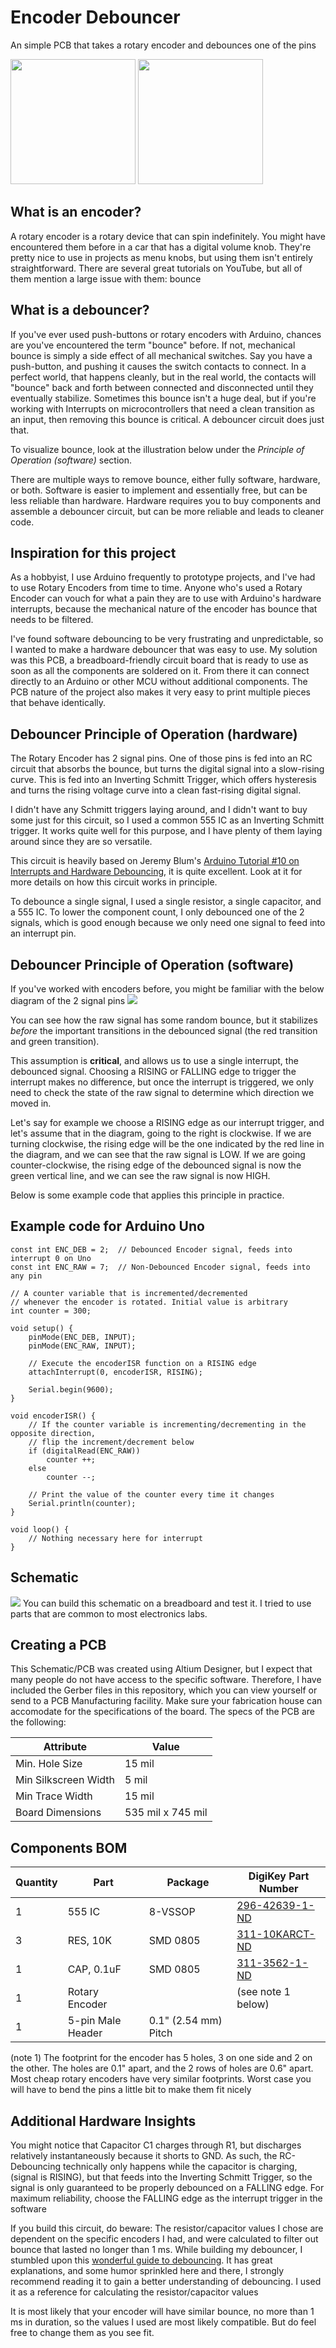 # Encoder Debouncer
An simple PCB that takes a rotary encoder and debounces one of the pins

<p float="left">
    <img src="/Images/isometric-render.PNG" width="200"/>
    <img src="/Images/bottom-render.PNG"    width="200"/>
</p>

## What is an encoder?
A rotary encoder is a rotary device that can spin indefinitely. You might have encountered them before in a car that has a digital volume knob. They're pretty nice to use in projects as menu knobs, but using them isn't entirely straightforward. There are several great tutorials on YouTube, but all of them mention a large issue with them: bounce

## What is a debouncer?
If you've ever used push-buttons or rotary encoders with Arduino, chances are you've encountered the term "bounce" before. If not, mechanical bounce is simply a side effect of all mechanical switches. Say you have a push-button, and pushing it causes the switch contacts to connect. In a perfect world, that happens cleanly, but in the real world, the contacts will "bounce" back and forth between connected and disconnected until they eventually stabilize. Sometimes this bounce isn't a huge deal, but if you're working with Interrupts on microcontrollers that need a clean transition as an input, then removing this bounce is critical. A debouncer circuit does just that.

To visualize bounce, look at the illustration below under the _Principle of Operation (software)_ section.

There are multiple ways to remove bounce, either fully software, hardware, or both. Software is easier to implement and essentially free, but can be less reliable than hardware. Hardware requires you to buy components and assemble a debouncer circuit, but can be more reliable and leads to cleaner code.

## Inspiration for this project
As a hobbyist, I use Arduino frequently to prototype projects, and I've had to use Rotary Encoders from time to time. Anyone who's used a Rotary Encoder can vouch for what a pain they are to use with Arduino's hardware interrupts, because the mechanical nature of the encoder has bounce that needs to be filtered.

I've found software debouncing to be very frustrating and unpredictable, so I wanted to make a hardware debouncer that was easy to use. My solution was this PCB, a breadboard-friendly circuit board that is ready to use as soon as all the components are soldered on it. From there it can connect directly to an Arduino or other MCU without additional components. The PCB nature of the project also makes it very easy to print multiple pieces that behave identically.

## Debouncer Principle of Operation (hardware)
The Rotary Encoder has 2 signal pins. One of those pins is fed into an RC circuit that absorbs the bounce, but turns the digital signal into a slow-rising curve. This is fed into an Inverting Schmitt Trigger, which offers hysteresis and turns the rising voltage curve into a clean fast-rising digital signal.

I didn't have any Schmitt triggers laying around, and I didn't want to buy some just for this circuit, so I used a common 555 IC as an Inverting Schmitt trigger. It works quite well for this purpose, and I have plenty of them laying around since they are so versatile.

This circuit is heavily based on Jeremy Blum's [Arduino Tutorial #10 on Interrupts and Hardware Debouncing](https://youtu.be/CRJUdf5TTQQ), it is quite excellent. Look at it for more details on how this circuit works in principle.

To debounce a single signal, I used a single resistor, a single capacitor, and a 555 IC. To lower the component count, I only debounced one of the 2 signals, which is good enough because we only need one signal to feed into an interrupt pin.

## Debouncer Principle of Operation (software)
If you've worked with encoders before, you might be familiar with the below diagram of the 2 signal pins
<img src="/Images/timing-diagram.png"/>

You can see how the raw signal has some random bounce, but it stabilizes _before_ the important transitions in the debounced signal (the red transition and green transition).

This assumption is **critical**, and allows us to use a single interrupt, the debounced signal. Choosing a RISING or FALLING edge to trigger the interrupt makes no difference, but once the interrupt is triggered, we only need to check the state of the raw signal to determine which direction we moved in. 

Let's say for example we choose a RISING edge as our interrupt trigger, and let's assume that in the diagram, going to the right is clockwise. If we are turning clockwise, the rising edge will be the one indicated by the red line in the diagram, and we can see that the raw signal is LOW. If we are going counter-clockwise, the rising edge of the debounced signal is now the green vertical line, and we can see the raw signal is now HIGH.

Below is some example code that applies this principle in practice.


## Example code for Arduino Uno
```
const int ENC_DEB = 2;  // Debounced Encoder signal, feeds into interrupt 0 on Uno
const int ENC_RAW = 7;  // Non-Debounced Encoder signal, feeds into any pin

// A counter variable that is incremented/decremented
// whenever the encoder is rotated. Initial value is arbitrary
int counter = 300;

void setup() {
    pinMode(ENC_DEB, INPUT);
    pinMode(ENC_RAW, INPUT);

    // Execute the encoderISR function on a RISING edge
    attachInterrupt(0, encoderISR, RISING);

    Serial.begin(9600);
}

void encoderISR() {
    // If the counter variable is incrementing/decrementing in the opposite direction,
    // flip the increment/decrement below
    if (digitalRead(ENC_RAW))
        counter ++;
    else
        counter --;

    // Print the value of the counter every time it changes
    Serial.println(counter);
}

void loop() {
    // Nothing necessary here for interrupt
}
```

## Schematic
<img src="/Images/schematic.PNG"/>
You can build this schematic on a breadboard and test it. I tried to use parts that are common to most electronics labs.

## Creating a PCB
This Schematic/PCB was created using Altium Designer, but I expect that many people do not have access to the specific software. Therefore, I have included the Gerber files in this repository, which you can view yourself or send to a PCB Manufacturing facility. Make sure your fabrication house can accomodate for the specifications of the board. The specs of the PCB are the following:

Attribute | Value
--- | ---
Min. Hole Size | 15 mil
Min Silkscreen Width | 5 mil
Min Trace Width | 15 mil
Board Dimensions | 535 mil x 745 mil

## Components BOM
Quantity | Part | Package | DigiKey Part Number
-------- | ---- | ------- | -------------------
1 | 555 IC | 8-VSSOP | [296-42639-1-ND](https://www.digikey.com/product-detail/en/texas-instruments/LM555CMMX-NOPB/296-42639-1-ND/5455904)
3 | RES, 10K | SMD 0805 | [311-10KARCT-ND](https://www.digikey.com/product-detail/en/yageo/RC0805JR-0710KL/311-10KARCT-ND/731188)
1 | CAP, 0.1uF | SMD 0805 | [311-3562-1-ND](https://www.digikey.com/product-detail/en/yageo/CC0805JRX7R8BB104/311-3562-1-ND/7648489)
1 | Rotary Encoder | | (see note 1 below)
1 | 5-pin Male Header | 0.1" (2.54 mm) Pitch |

(note 1) The footprint for the encoder has 5 holes, 3 on one side and 2 on the other. The holes are 0.1" apart, and the 2 rows of holes are 0.6" apart. Most cheap rotary encoders have very similar footprints. Worst case you will have to bend the pins a little bit to make them fit nicely

## Additional Hardware Insights
You might notice that Capacitor C1 charges through R1, but discharges relatively instantaneously because it shorts to GND. As such, the RC-Debouncing technically only happens while the capacitor is charging, (signal is RISING), but that feeds into the Inverting Schmitt Trigger, so the signal is only guaranteed to be properly debounced on a FALLING edge. For maximum reliability, choose the FALLING edge as the interrupt trigger in the software

If you build this circuit, do beware: The resistor/capacitor values I chose are dependent on the specific encoders I had, and were calculated to filter out bounce that lasted no longer than 1 ms. While building my debouncer, I stumbled upon this [wonderful guide to debouncing](http://www.eng.utah.edu/~cs5780/debouncing.pdf). It has great explanations, and some humor sprinkled here and there, I strongly recommend reading it to gain a better understanding of debouncing. I used it as a reference for calculating the resistor/capacitor values

It is most likely that your encoder will have similar bounce, no more than 1 ms in duration, so the values I used are most likely compatible. But do feel free to change them as you see fit.

